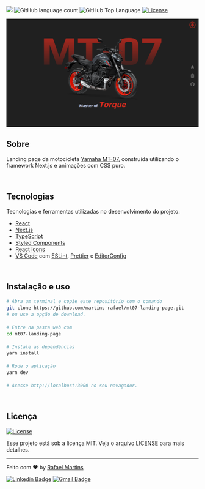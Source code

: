 <p>
  <img src="https://img.shields.io/badge/made%20by-RAFAEL%20MARTINS-d52b1e?style=flat-square">
  <img alt="GitHub language count" src="https://img.shields.io/github/languages/count/martins-rafael/mt07?color=d52b1e&style=flat-square">
  <img alt="GitHub Top Language" src="https://img.shields.io/github/languages/top/martins-rafael/mt07?color=d52b1e&style=flat-square">
  <a href="https://opensource.org/licenses/MIT">
    <img alt="License" src="https://img.shields.io/badge/license-MIT-d52b1e?style=flat-square">
  </a>
</p>

<p align="center">
  <img src=".github/mt07.png" alt="MT-07">
</p>

## Sobre

Landing page da motocicleta [Yamaha MT-07](https://www3.yamaha-motor.com.br/mt-07-abs/product/30012), construída utilizando o framework Next.js e animações com CSS puro.

<br>

## Tecnologias

Tecnologias e ferramentas utilizadas no desenvolvimento do projeto:

- [React](https://reactjs.org/)
- [Next.js](https://nextjs.org/)
- [TypeScript](https://www.typescriptlang.org/)
- [Styled Components](https://styled-components.com/)
- [React Icons](https://react-icons.github.io/react-icons/)
- [VS Code](https://code.visualstudio.com/) com [ESLint](https://eslint.org/), [Prettier](https://prettier.io/) e [EditorConfig](https://editorconfig.org/)
<br>

## Instalação e uso

```bash
# Abra um terminal e copie este repositório com o comando
git clone https://github.com/martins-rafael/mt07-landing-page.git
# ou use a opção de download.

# Entre na pasta web com
cd mt07-landing-page

# Instale as dependências
yarn install

# Rode o aplicação
yarn dev

# Acesse http://localhost:3000 no seu navagador.
```

<br>


## Licença
<a href="https://opensource.org/licenses/MIT">
    <img alt="License" src="https://img.shields.io/badge/license-MIT-d52b1e?style=flat-square">
</a>

<br>

Esse projeto está sob a licença MIT. Veja o arquivo [LICENSE](/LICENSE) para mais detalhes.

---

Feito com :heart: by [Rafael Martins](https://github.com/martins-rafael)

[![Linkedin Badge](https://img.shields.io/badge/-Rafael%20Martins-d52b1e?style=flat-square&logo=Linkedin&logoColor=white&link=https://www.linkedin.com/in/rafaeldcmartins/)](https://www.linkedin.com/in/rafaeldcmartins/)
[![Gmail Badge](https://img.shields.io/badge/-rafaeldcmartins@gmail.com-d52b1e?style=flat-square&logo=Gmail&logoColor=white&link=mailto:rafaeldcmartins@gmail.com)](mailto:rafaeldcmartins@gmail.com)
